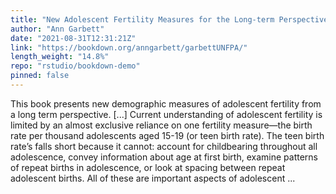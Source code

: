 ```yaml
---
title: "New Adolescent Fertility Measures for the Long-term Perspective"
author: "Ann Garbett"
date: "2021-08-31T12:31:21Z"
link: "https://bookdown.org/anngarbett/garbettUNFPA/"
length_weight: "14.8%"
repo: "rstudio/bookdown-demo"
pinned: false
---
```


This book presents new demographic measures of adolescent fertility from a long term perspective. [...] Current understanding of adolescent fertility is limited by an almost exclusive reliance on one fertility measure—the birth rate per thousand adolescents aged 15-19 (or teen birth rate). The teen birth rate’s falls short because it cannot: account for childbearing throughout all adolescence, convey information about age at first birth, examine patterns of repeat births in adolescence, or look at spacing between repeat adolescent births. All of these are important aspects of adolescent ...
